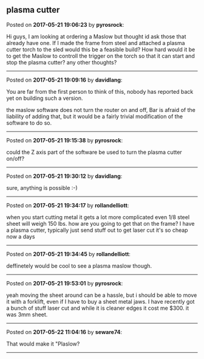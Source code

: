 ## plasma cutter
Posted on **2017-05-21 19:06:23** by **pyrosrock**:

Hi guys,
I am looking at ordering a Maslow but thought id ask those that already have one.
If I made the frame from steel and attached a plasma cutter torch to the sled would this be a feasible build?
How hard would it be to get the Maslow to controll the trigger on the torch so that it can start and stop the plasma cutter?
any other thoughts?

---

Posted on **2017-05-21 19:09:16** by **davidlang**:

You are far from the first person to think of this, nobody has reported back yet on building such a version.

the maslow software does not turn the router on and off, Bar is afraid of the liability of adding that, but it would be a fairly trivial modification of the software to do so.

---

Posted on **2017-05-21 19:15:38** by **pyrosrock**:

could the Z axis part of the software be used to turn the plasma cutter on/off?

---

Posted on **2017-05-21 19:30:12** by **davidlang**:

sure, anything is possible :-)

---

Posted on **2017-05-21 19:34:17** by **rollandelliott**:

when you start cutting metal it gets a lot more complicated even 1/8 steel sheet will weigh 150 lbs. how are you going to get that on the frame? I have a plasma cutter, typically just send stuff out to get laser cut it's so cheap now a days

---

Posted on **2017-05-21 19:34:45** by **rollandelliott**:

deffinetely would be cool to see a plasma maslow though.

---

Posted on **2017-05-21 19:53:01** by **pyrosrock**:

yeah moving the sheet around can be a hassle, but i should be able to move it with a forklift, even if I have to buy a sheet metal jaws.
I have recently got a bunch of stuff laser cut and while it is cleaner edges it cost me $300. it was 3mm sheet.

---

Posted on **2017-05-22 11:04:16** by **seware74**:

That would make it "Plaslow?

---

